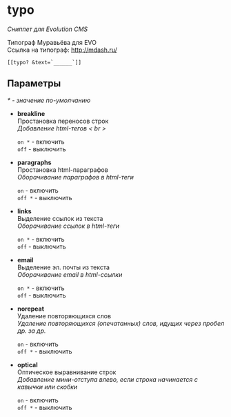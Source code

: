 # typo

_Сниппет для Evolution CMS_

Типограф Муравьёва для EVO<br>
Ссылка на типограф: <http://mdash.ru/>

```
[[typo? &text=`______`]]
```

## Параметры

_* - значение по-умолчанию_

- **breakline**<br>
  Простановка переносов строк<br>
  _Добавление html-тегов < br >_

  `on *` - включить<br>
  `off` - выключить

- **paragraphs**<br>
  Простановка html-параграфов<br>
  _Оборачивание параграфов в html-теги_

  `on` - включить<br>
  `off *` - выключить

- **links**<br>
  Выделение ссылок из текста<br>
  _Оборачивание ссылок в html-теги_

  `on *` - включить<br>
  `off` - выключить

- **email**<br>
  Выделение эл. почты из текста<br>
  _Оборачивание email в html-ссылки_

  `on *` - включить<br>
  `off` - выключить

- **norepeat**<br>
  Удаление повторяющихся слов<br>
  _Удаление повторяющихся (опечатанных) слов, идущих через пробел др. за др._

  `on` - включить<br>
  `off *` - выключить

- **optical**<br>
  Оптическое выравнивание строк<br>
  _Добавление мини-отступа влево, если строка начинается с кавычки или скобки_

  `on` - включить<br>
  `off *` - выключить
